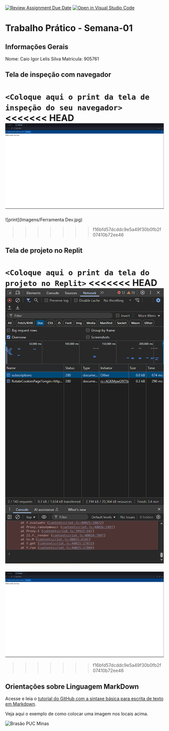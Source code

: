 [![Review Assignment Due Date](https://classroom.github.com/assets/deadline-readme-button-22041afd0340ce965d47ae6ef1cefeee28c7c493a6346c4f15d667ab976d596c.svg)](https://classroom.github.com/a/GUqGQUHW)
[![Open in Visual Studio Code](https://classroom.github.com/assets/open-in-vscode-2e0aaae1b6195c2367325f4f02e2d04e9abb55f0b24a779b69b11b9e10269abc.svg)](https://classroom.github.com/online_ide?assignment_repo_id=20234488&assignment_repo_type=AssignmentRepo)
# Trabalho Prático - Semana-01

## Informações Gerais

Nome: Caio Igor Lelis Silva
Matricula: 905761

## Tela de inspeção com navegador

`<Coloque aqui o print da tela de inspeção do seu navegador>`
<<<<<<< HEAD
![print](Imagens/Replit.PNG)
=======
![print](Imagens/Ferramenta Dev.jpg)

>>>>>>> f16bfd57dcddc9e5a49f30b0fb2f07410b72ee46

## Tela de projeto no Replit

`<Coloque aqui o print da tela do projeto no Replit>`
<<<<<<< HEAD
![print](Imagens/Ferramenta-Dev.jpg)
=======
![print](Imagens/Replit.PNG)

>>>>>>> f16bfd57dcddc9e5a49f30b0fb2f07410b72ee46


## Orientações sobre Linguagem MarkDown

Acesse e leia o [tutorial do GitHub com a sintaxe básica para escrita de texto em Markdown](https://docs.github.com/pt/get-started/writing-on-github/getting-started-with-writing-and-formatting-on-github/basic-writing-and-formatting-syntax).

Veja aqui o exemplo de como colocar uma imagem nos locais acima. 

![Brasão PUC Minas](images/brasao_puc.png)
